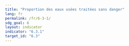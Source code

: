 ```yaml
---
title: "Proportion des eaux usées traitées sans danger"
lang: fr
permalink: /fr/6-3-1/
sdg_goal: 6
layout: indicator
indicator: "6.3.1"
target_id: "6.3"
---
```


